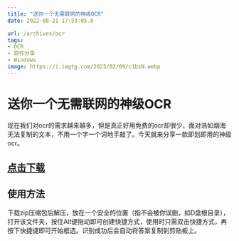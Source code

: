 ```yaml
---
title: "送你一个无需联网的神级OCR"
date: 2022-08-21 17:53:05.0

url: /archives/ocr
tags: 
- OCR
- 软件分享
- Windows
image: https://i.imgtg.com/2023/02/09/c1bsN.webp
---
```

# 送你一个无需联网的神级OCR
现在我们对ocr的需求越来越多，但是真正好用免费的ocr却很少，面对浩如烟海无法复制的文本，不用一个字一个词地手敲了。今天就来分享一款即划即用的神级ocr。
## [点击下载](https://ybygjylj.lanzouy.com/icSQR09xqcne)

## 使用方法
下载zip压缩包后解压，放在一个安全的位置（指不会被你误删，如D盘根目录），打开该文件夹，按住Alt键拖动即可创建快捷方式，使用时只需双击快捷方式，再按下快捷键即可开始框选。识别成功后会自动将答案复制到剪贴板上。
